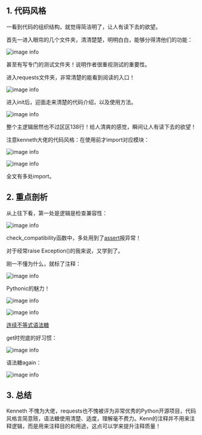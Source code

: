 ## 1. 代码风格
  一看到代码的组织结构，就觉得简洁明了，让人有读下去的欲望。
  
  首先一进入眼帘的几个文件夹，清清楚楚，明明白白，能够分得清他们的功能：
  
  ![image info](./01.png)
  
  甚至有写专门的测试文件夹！说明作者很重视测试的重要性。
  
  进入requests文件夹，非常清楚的能看到阅读的入口！
  
  ![image info](./02.png)
  
  进入init后，迎面走来清楚的代码介绍，以及使用方法。
  
  ![image info](./03.png)
  
  整个主逻辑居然也不过区区138行！给人清爽的感觉，瞬间让人有读下去的欲望！

  注意kenneth大佬的代码风格：在使用前才import对应模块：
  
  ![image info](./04.png)
  
  ![image info](./05.png)

  全文有多处import。
## 2. 重点剖析
  从上往下看，第一处是逻辑是检查兼容性：
  
  ![image info](./06.png)
  
  check_compatibility函数中，多处用到了[assert](https://www.w3schools.com/python/ref_keyword_assert.asp)报异常！

  对于经常raise Exception()的我来说，又学到了。

  刚一不懂为什么，就标了注释：
 
  ![image info](./07.png)
  
  Pythonic的魅力！    
  
  ![image info](./08.png)
  
  ![image info](./09.png)
  
  [连续不等式语法糖](https://onetaken.blog.csdn.net/article/details/77769452?spm=1001.2101.3001.6661.1&utm_medium=distribute.pc_relevant_t0.none-task-blog-2%7Edefault%7ECTRLIST%7ERate-1.pc_relevant_default&depth_1-utm_source=distribute.pc_relevant_t0.none-task-blog-2%7Edefault%7ECTRLIST%7ERate-1.pc_relevant_default&utm_relevant_index=1)

  get时兜底的好习惯：
  
  ![image info](./10.png)
  
  语法糖again：
  
  ![image info](./11.png)
  
  
## 3. 总结
Kenneth 不愧为大佬，requests也不愧被评为非常优秀的Python开源项目，代码风格言简意赅，语法糖使用清楚、适度，理解毫不费力。Kenn的注释并不用来注释逻辑，而是用来注释目的和用途，这点可以学来提升注释质量！
   
